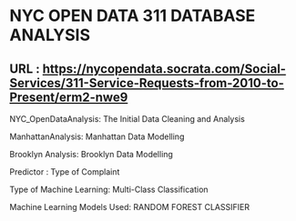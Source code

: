 # NYC OPEN DATA 311 DATABASE ANALYSIS
## URL :  https://nycopendata.socrata.com/Social-Services/311-Service-Requests-from-2010-to-Present/erm2-nwe9

NYC_OpenDataAnalysis: The Initial Data Cleaning and Analysis 

ManhattanAnalysis: Manhattan Data Modelling

Brooklyn Analysis: Brooklyn Data Modelling

Predictor : Type of Complaint

Type of Machine Learning: Multi-Class Classification


Machine Learning Models Used: RANDOM FOREST CLASSIFIER
